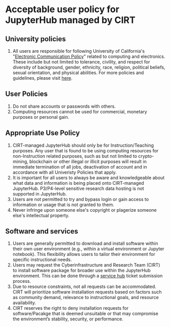 # Acceptable user policy for JupyterHub managed by CIRT

## University policies
1. All users are responsible for following University of California's "[Electronic Communication Policy](https://it.ucmerced.edu/sites/it.ucmerced.edu/files/wp-content/uploads/2017/11/acceptable-use-policy.pdf)" related to computing and electronics. These include but not limited to tolerance, civility, and respect for diversity of background, gender, ethnicity, race, religion, political beliefs, sexual orientation, and physical abilities. For more policies and guidelines, please visit [here](https://it.ucmerced.edu/oit-policies-guidelines).


## User Policies 
1. Do not share accounts or passwords with others. 
2. Computing resources cannot be used for commercial, monetary purposes or personal gain. 


## Appropriate Use Policy 
1. CIRT-managed JupyterHub should only be for Instruction/Teaching purposes. Any user that is found to be using computing resources for non-Instruction related purposes, such as but not limited to crypto-mining, blockchain or other illegal or illicit purposes will result in immediate termination of all jobs, deactivation of account and in accordance with all Univeristy Policies that apply. 
2. It is important for all users to always be aware and knowledgeable about what data and information is being placed onto CIRT-managed JupyterHub. P3/P4-level sensitive research data hosting is not supported in JupyterHub. 
3. Users are not permitted to try and bypass login or gain access to information or usage that is not granted to them. 
4. Never infringe upon someone else's copyright or plagerize someone else's intellectual property. 


## Software and services
1. Users are generally permitted to download and install software within their own user environment (e.g., within a virtual environment or Jupyter notebook). This flexibility allows users to tailor their environment for specific instructional needs. 
2. Users may request the Cyberinfrastructure and Research Team (CIRT) to install software package for broader use within the JupyterHub environment. This can be done through a [service hub](https://ucmerced.service-now.com/servicehub?id=public_kb_article&sys_id=b83ee9ff1b67a0543a003112cd4bcbde&form_id=0cb3dca04f7d4300b52ba1618110c7ff) ticket submission process. 
3. Due to resource constraints, not all requests can be accommodated. CIRT will prioritize software installation requests based on factors such as community demand, relevance to instructional goals, and resource availability. 
4. CIRT reserves the right to deny installation requests for software/Pacakge that is deemed unsuitable or that may compromise the environment’s stability, security, or performance. 
